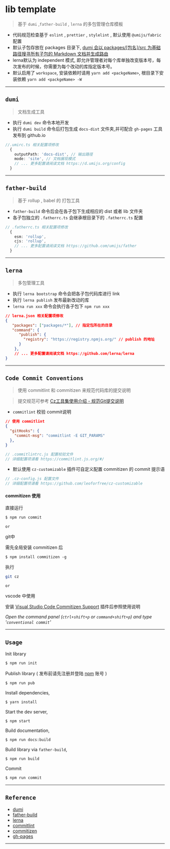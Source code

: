 # lib template

> 基于 `dumi` ,`father-build` , `lerna` 的多包管理仓库模板

- 代码规范检查基于 `eslint` , `prettier` , `stylelint` , 默认使用 `@umijs/fabric` 配置
- 默认子包存放在 packages 目录下, [dumi 会以 packages/[包名]/src 为基础路径搜寻所有子包的 Markdown 文档并生成路由](https://d.umijs.org/zh-CN/guide/basic#lerna-%E9%A1%B9%E7%9B%AE)
- lerna默认为 independent 模式, 即允许管理者对每个库单独改变版本号，每次发布的时候，你需要为每个改动的库指定版本号。
- 默认启用了 `workspace`, 安装依赖时请用 `yarn add <packgeName>`, 根目录下安装依赖 `yarn add <packgeName> -W`

---

## `dumi`

> 文档生成工具

- 执行 `dumi dev` 命令本地开发
- 执行 `dumi build` 命令后打包生成 `docs-dist` 文件夹,并可配合 `gh-pages` 工具发布到 github.io

```ts
//.umirc.ts 相关配置项修改
  {
    outputPath: 'docs-dist', // 输出路径
    mode: 'site', // 文档展现模式
    // ... 更多配置请阅读文档 https://d.umijs.org/config
  }
```

---

## `father-build`

> 基于 rollup , babel 的 打包工具

- `father-build` 命令后会在各子包下生成相应的 dist 或者 lib 文件夹
- 各子包独立的 `.fatherrc.ts` 会继承根目录下的 `.fatherrc.ts` 配置

```ts
// .fatherrc.ts 相关配置项修改
  {
    esm: 'rollup',
    cjs: 'rollup',
    // ... 更多配置请阅读文档 https://github.com/umijs/father
  }
```

---

## `lerna`

> 多包管理工具

- 执行 `lerna bootstrap` 命令会把各子包代码库进行 link
- 执行 `lerna publish` 发布最新改动的库
- `lerna run xxx` 命令会执行各子包下 `npm run xxx`

```json
// lerna.json 相关配置项修改
{
   "packages": ["packages/*"], // 指定包所在的目录
   "command": {
      "publish": {
        "registry": "https://registry.npmjs.org/" // publish 的地址
      }
    },
    // ... 更多配置请阅读文档 https://github.com/lerna/lerna
}
```

---

## `Code Commit Conventions`

> 使用 commitlint 和 commitizen 来规范代码库的提交说明

> 提交规范可参考 [Cz工具集使用介绍 - 规范Git提交说明](https://juejin.cn/post/6844903831893966856#heading-1)

- `commitlint` 校验 commit说明

```json
// 使用 commitlint
{
  "gitHooks": {
    "commit-msg": "commitlint -E GIT_PARAMS"
  },
}
```

```js
// .commitlintrc.js 配置校验文件 
// 详细配置项请看 https://commitlint.js.org/#/

```

- 默认使用 `cz-customizable` 插件可自定义配置 commitizen 的 commit 提示语

```js
// .cz-config.js 配置文件
// 详细配置项请看 https://github.com/leoforfree/cz-customizable
```

#### commitizen 使用

直接运行

```bash
$ npm run commit
```

`or`

git中

需先全局安装 commitizen 后

```
$ npm install commitizen -g
```

执行

```bash
git cz
```

`or`

vscode 中使用

安装 [Visual Studio Code Commitizen Support](https://marketplace.visualstudio.com/items?itemName=KnisterPeter.vscode-commitizen)  插件后参照使用说明

_Open the command panel (`ctrl+shift+p` or `command+shift+p`) and type '`conventional commit`'_

---

## `Usage`

Init library

```bash
$ npm run init
```

Publish library ( 发布前请先注册并登陆 [npm](https://www.npmjs.com/) 账号 )

```bash
$ npm run pub 
```

Install dependencies,

```bash
$ yarn install
```

Start the dev server,

```bash
$ npm start
```

Build documentation,

```bash
$ npm run docs:build
```

Build library via `father-build`,

```bash
$ npm run build
```
Commit
```bash
$ npm run commit
```

---

## `Reference`

- [dumi](https://d.umijs.org/zh-CN)
- [father-build](https://github.com/umijs/father)
- [lerna](https://github.com/lerna/lerna)
- [commitlint](https://github.com/conventional-changelog/commitlint#readme)
- [commitizen](http://commitizen.github.io/cz-cli/)
- [gh-pages](https://github.com/tschaub/gh-pages)

---
